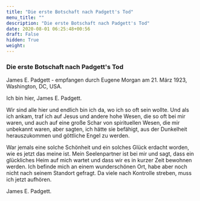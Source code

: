 ```yaml
---
title: "Die erste Botschaft nach Padgett's Tod"
menu_title: ""
description: "Die erste Botschaft nach Padgett's Tod"
date: 2020-08-01 06:25:48+00:56
draft: False
hidden: True
weight:
---
```

### Die erste Botschaft nach Padgett's Tod

James E. Padgett - empfangen durch Eugene Morgan am 21. März 1923, Washington, DC, USA.

Ich bin hier, James E. Padgett.

Wir sind alle hier und endlich bin ich da, wo ich so oft sein wollte. Und als ich ankam, traf ich auf Jesus und andere hohe Wesen, die so oft bei mir waren, und auch auf eine große Schar von spirituellen Wesen, die mir unbekannt waren, aber sagten, ich hätte sie befähigt, aus der Dunkelheit herauszukommen und göttliche Engel zu werden.

War jemals eine solche Schönheit und ein solches Glück erdacht worden, wie es jetzt das meine ist. Mein Seelenpartner ist bei mir und sagt, dass ein glückliches Heim auf mich wartet und dass wir es in kurzer Zeit bewohnen werden. Ich befinde mich an einem wunderschönen Ort, habe aber noch nicht nach seinem Standort gefragt. Da viele nach Kontrolle streben, muss ich jetzt aufhören.

James E. Padgett.
